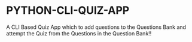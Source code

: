 # PYTHON-CLI-QUIZ-APP
A CLI Based Quiz App which to add questions to the Questions Bank and attempt the Quiz from the Questions in the Question Bank!!
